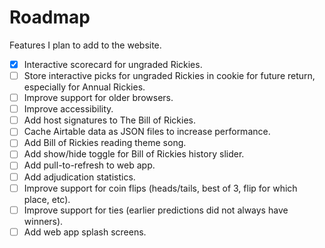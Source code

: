 # Roadmap

Features I plan to add to the website.

-   [x] Interactive scorecard for ungraded Rickies.
-   [ ] Store interactive picks for ungraded Rickies in cookie for future return, especially for Annual Rickies.
-   [ ] Improve support for older browsers.
-   [ ] Improve accessibility.
-   [ ] Add host signatures to The Bill of Rickies.
-   [ ] Cache Airtable data as JSON files to increase performance.
-   [ ] Add Bill of Rickies reading theme song.
-   [ ] Add show/hide toggle for Bill of Rickies history slider.
-   [ ] Add pull-to-refresh to web app.
-   [ ] Add adjudication statistics.
-   [ ] Improve support for coin flips (heads/tails, best of 3, flip for which place, etc).
-   [ ] Improve support for ties (earlier predictions did not always have winners).
-   [ ] Add web app splash screens.
